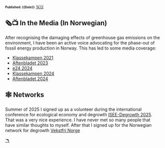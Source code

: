 <head>  
    <link rel="stylesheet" href="styles.css">
</head>

<font size="1">**Published: {{Date}}**</font>
<a href="engasjement.md" class="flag-link">🇳🇴</a>

## 🗞️📺 In the Media (In Norwegian)

After recognising the damaging effects of greenhouse gas emissions on the environment, I have been an active voice advocating for the phase-out of fossil energy production in Norway. This has led to some media coverage:

- [Klassekampen 2021](https://klassekampen.no/artikkel/2021-08-19/vil-avvikle-sin-egen-bransje)
- [Aftenbladet 2023](https://www.aftenbladet.no/meninger/debatt/i/ve1dQm/strategivalg-under-heteboelger)
- [e24 2024](https://e24.no/energi-og-klima/i/JbnoWX/equinor-ansatt-fronter-oljeaksjon-bekymret-for-barna-mine)
- [Klassekampen 2024](https://klassekampen.no/artikkel/2024-09-05/debatt-a-unnga-en-storulykke)
- [Aftenbladet 2024](https://www.aftenbladet.no/meninger/debatt/i/OoyO11/klimaaksjoner-blind-lojalitet-hvor-man-bare-gjentar-alt-arbeidsgiveren-sier-har-lite-med-lojalitet-aa-gjoere)

## 🕸️ Networks

Summer of 2025 I signed up as a volunteer during the international conference for ecological economy and degrowth [ISEE-Degrowth 2025](https://isee-degrowth2025.no/). That was a very nice experience. I have never met so many people that have similar thoughts to myself. After that I signed up for the Norwegian network for degrowth [Vekstfri Norge](https://vekstfri.no/)

<a href="index_english.md" class="boom-link">🪃</a>
